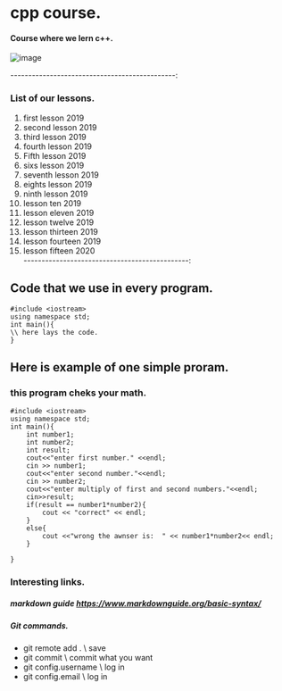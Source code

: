 # cpp course.

#### Course where we lern c++.

![image](https://cdn.contactcenterworld.com/images/company/cpp-turkey-600px-logo.png)

----------------------------------------------:
### List of our lessons.                     
1. first lesson 2019
2. second lesson 2019
3. third lesson 2019
4. fourth lesson 2019
5. Fifth lesson 2019                      
6. sixs lesson 2019                    
7. seventh lesson 2019                  
8. eights lesson 2019                 
9. ninth lesson 2019                 
10. lesson ten 2019                       
11. lesson eleven 2019                   
12. lesson twelve 2019                     
13. lesson thirteen 2019                    
14. lesson fourteen 2019                    
15. lesson fifteen 2020                            
----------------------------------------------:

## Code that we use in every program.
```
#include <iostream>
using namespace std;
int main(){
\\ here lays the code.
}
```
## Here is example of one simple proram.
### this program cheks your math.
```
#include <iostream>
using namespace std;
int main(){
    int number1;
    int number2;
    int result;
    cout<<"enter first number." <<endl;
    cin >> number1;
    cout<<"enter second number."<<endl;
    cin >> number2;
    cout<<"enter multiply of first and second numbers."<<endl;
    cin>>result;
    if(result == number1*number2){
        cout << "correct" << endl;
    }
    else{
        cout <<"wrong the awnser is:  " << number1*number2<< endl;
    }

}
```


### Interesting links.
##### markdown guide <https://www.markdownguide.org/basic-syntax/>

##### Git commands.
- git remote add .  \\ save
- git commit  \\ commit what you want
- git config.username \\ log in
- git config.email \\ log in
